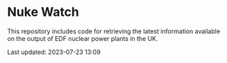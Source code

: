 # Nuke Watch

This repository includes code for retrieving the latest information available on the output of EDF nuclear power plants in the UK.

Last updated: 2023-07-23 13:09